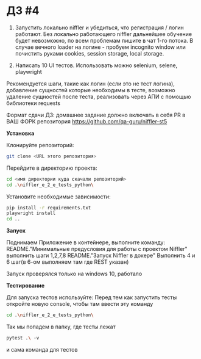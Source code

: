 



# ДЗ #4
1) Запустить локально niffler и убедиться, что регистрация / логин работают. Без локально работающего niffler дальнейшее обучение будет невозможно, по всем проблемам пишите в чат 1-го потока. В случае вечного loader на логине - пробуем incognito window или почистить руками cookies, session storage, local storage.

2) Написать 10 UI тестов. Использовать можно selenium, selene, playwright

Рекомендуется шаги, такие как логин (если это не тест логина), добавление сущностей которые необходимы в тесте, возможно удаление сущностей после теста, реализовать через АПИ с помощью библиотеки requests



Формат сдачи ДЗ: домашнее задание должно включать в себя PR в ВАШ ФОРК репозитория https://github.com/qa-guru/niffler-st5


**Установка**

Клонируйте репозиторий:
```bash
git clone <URL этого репозитория>
```

Перейдите в директорию проекта:
```bash
cd <имя директории куда скачали репозиторий>
cd .\niffler_e_2_e_tests_python\
```

Установите необходимые зависимости:
```bash
pip install -r requirements.txt
playwright install
cd ..
```


**Запуск**

Поднимаем Приложение в контейнере, выполните команду:
README."Минимальные предусловия для работы с проектом Niffler" выполнить шаги 1,2,7,8
README."Запуск Niffler в докере" Выполнить 4 и 6 шаг(в 6-ом выполняем там где REST указан)

Запуск проверялся только на windows 10, работало

**Тестирование**

Для запуска тестов используйте:
Перед тем как запустить тесты откройте новую console, чтобы там ввести эту команду

```bash
cd .\niffler_e_2_e_tests_python\
```
Так мы попадем в папку, где тесты лежат
```bash
pytest .\ -v
```
и сама команда для тестов
